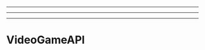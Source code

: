 ---------------------------------------------------------------
----------------------------------------------------------------------------------------------------
-------------------------------------------------------
# VideoGameAPI
